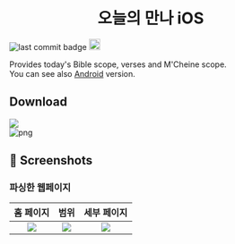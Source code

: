 <h1 align="center">오늘의 만나 iOS</h1>

![last commit badge](https://img.shields.io/github/last-commit/Jinyeob/Today-Manna-iOS)
<a href='https://developer.apple.com/kr/'><img height="20px" src='http://img.shields.io/badge/platform-iOS-blue.svg'/></a>

<p>
   Provides today's Bible scope, verses and M'Cheine scope.<br/>
   You can see also <a href="https://github.com/Jinyeob/Today-Manna-Android" target="_blank">Android</a> version.
</p>

## Download
<a href="https://apps.apple.com/app/id1547824358"><img src="https://upload.wikimedia.org/wikipedia/commons/3/3c/Download_on_the_App_Store_Badge.svg"/></a>
<br>
![png](https://user-images.githubusercontent.com/37360089/104084022-ce968b80-5286-11eb-8059-47f6dab0e32b.png)


<!--
## 📌 Codes
* HttpWebRequest
``` csharp
HttpWebRequest req = (HttpWebRequest)WebRequest.Create("https://community.jbch.org/confirm.php");
req.Method = "Post";
string s = "user_id=" + _id + "&saveid=1&passwd=" + _passwd + "&mode=&go=yes&url=http://community.jbch.org/&LoginButton=LoginButton";
req.CookieContainer = new CookieContainer();
req.ContentLength = s.Length;
req.ContentType = "application/x-www-form-urlencoded; charset=utf-8";

TextWriter w = (TextWriter)new System.IO.StreamWriter(req.GetRequestStream());
w.Write(s);
w.Close();

HttpWebResponse resp = (HttpWebResponse)req.GetResponse();
TextReader r = (TextReader)new StreamReader(resp.GetResponseStream(), Encoding.GetEncoding("UTF-8"));
```

* HTML select
``` csharp
var tmp = htmlDoc2.DocumentNode.SelectSingleNode("//div[@class='contentbox fr-view']/p").InnerHtml;
```

* Extract 'post_uid'
``` csharp
string thumUrlString = getURL
                  .Replace("getUrl('", "")
                  .Replace("', '')", "");
 String target = "?uid=";
int target_num = thumUrlString.IndexOf(target);
int target2_num = thumUrlString.IndexOf("&");

String result;
result = thumUrlString.Substring(target_num + 5, target2_num - target_num - 5);
```

* Change ```<br>```tag to newline
``` csharp
tmp = Regex.Replace(tmp, @"<br>", "\n\n");
```

* Login (Save ID and Password)
``` csharp
async public void LoginFunc()
        {
            if (string.IsNullOrWhiteSpace(entry1.Text) || string.IsNullOrWhiteSpace(entry2.Text))
            {
                await DisplayAlert("로그인 실패!", "아이디와 비밀번호를 확인해주세요.", "확인");
            }
            else
            {
                _Id = entry1.Text; 
                _Passwd = entry2.Text;
                _IsLogined = true;

                Application.Current.Properties["ID"] = _Id;
                Application.Current.Properties["PASSWD"] = _Passwd;
                Application.Current.Properties["ISLOGINED"] = _IsLogined;

                await Application.Current.SavePropertiesAsync();

                await Navigation.PushAsync(new MainPage());
            }
        }
```

## 📌 Using
* HttpWebResponse (System.net) -> Login to the homepage and parse HTML.
* htmlagilitypack (https://html-agility-pack.net/) -> Select HTML node from HtmlDocument.
* Xamarin.Plugins.Clipboard (https://www.nuget.org/packages/Xamarin.Plugins.Clipboard/) -> Coppy Text to Clipboard
-->

## 📌 Screenshots
<!--
### Application
| Main | M'Cheine | Info |
|:--------:|:--------:|:--------:|
| <img src="https://github.com/Jinyeob/Today-Manna-iOS/blob/master/screenshot/manna.png"/> | <img src="https://github.com/Jinyeob/Today-Manna-iOS/blob/master/screenshot/mchein.png"/> | <img src="https://github.com/Jinyeob/Today-Manna-iOS/blob/master/screenshot/info.png"/> |

| Login | Pull to Refresh | Share |
|:--------:|:--------:|:--------:|
| <img src="https://user-images.githubusercontent.com/37360089/94250945-dee75c80-ff5c-11ea-88dc-196f3dad3450.png"/> | <img src="https://github.com/Jinyeob/Today-Manna-iOS/blob/master/screenshot/refresh.png"/> | <img src="https://github.com/Jinyeob/Today-Manna-iOS/blob/master/screenshot/share.png"/> |

-->
### 파싱한 웹페이지
| 홈 페이지 | 범위 | 세부 페이지 |
|:--------:|:--------:|:--------:|
| <img src="https://user-images.githubusercontent.com/37360089/92693284-5f646580-f380-11ea-899a-d29efc2d276a.png"/> | <img src="https://user-images.githubusercontent.com/37360089/92693166-3348e480-f380-11ea-9dd2-b0eade042aeb.png"/> | <img src="https://user-images.githubusercontent.com/37360089/92692980-ebc25880-f37f-11ea-8013-6cc41019d715.png"/> |

